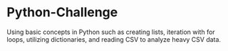 # Python-Challenge
Using basic concepts in Python such as creating lists, iteration with for loops, utilizing dictionaries, and reading CSV to analyze heavy CSV data. 
